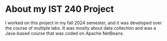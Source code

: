 # About my IST 240 Project
I worked on this project in my fall 2024 semester, and it was developed over the course of multiple labs. It was mostly about data collection and was a Java-based course that was coded on Apache NetBeans.
